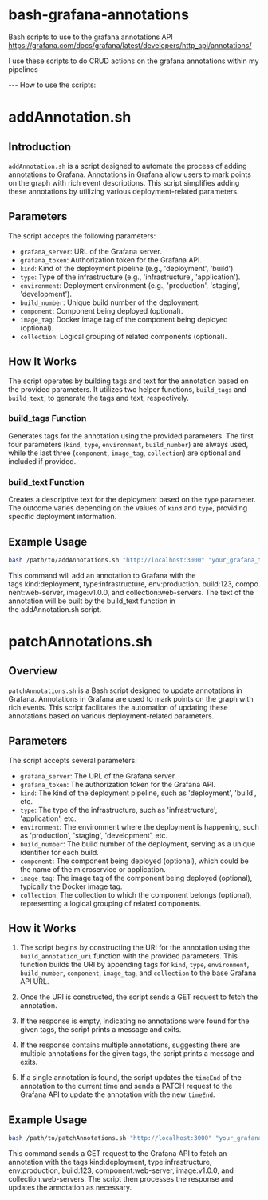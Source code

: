 # bash-grafana-annotations
Bash scripts to use to the grafana annotations API
https://grafana.com/docs/grafana/latest/developers/http_api/annotations/

I use these scripts to do CRUD actions on the grafana annotations within my pipelines

--- How to use the scripts:

# addAnnotation.sh

## Introduction
`addAnnotation.sh` is a script designed to automate the process of adding annotations to Grafana. Annotations in Grafana allow users to mark points on the graph with rich event descriptions. This script simplifies adding these annotations by utilizing various deployment-related parameters.

## Parameters
The script accepts the following parameters:

- `grafana_server`: URL of the Grafana server.
- `grafana_token`: Authorization token for the Grafana API.
- `kind`: Kind of the deployment pipeline (e.g., 'deployment', 'build').
- `type`: Type of the infrastructure (e.g., 'infrastructure', 'application').
- `environment`: Deployment environment (e.g., 'production', 'staging', 'development').
- `build_number`: Unique build number of the deployment.
- `component`: Component being deployed (optional).
- `image_tag`: Docker image tag of the component being deployed (optional).
- `collection`: Logical grouping of related components (optional).

## How It Works
The script operates by building tags and text for the annotation based on the provided parameters. It utilizes two helper functions, `build_tags` and `build_text`, to generate the tags and text, respectively.

### build_tags Function
Generates tags for the annotation using the provided parameters. The first four parameters (`kind`, `type`, `environment`, `build_number`) are always used, while the last three (`component`, `image_tag`, `collection`) are optional and included if provided.

### build_text Function
Creates a descriptive text for the deployment based on the `type` parameter. The outcome varies depending on the values of `kind` and `type`, providing specific deployment information.

## Example Usage
```bash
bash /path/to/addAnnotations.sh "http://localhost:3000" "your_grafana_token" "deployment" "infrastructure" "production" "123" "web-server" "v1.0.0" "web-servers"
```

This command will add an annotation to Grafana with the tags kind:deployment, type:infrastructure, env:production, build:123, component:web-server, image:v1.0.0, and collection:web-servers. The text of the annotation will be built by the build_text function in the addAnnotation.sh script.

# patchAnnotations.sh

## Overview
`patchAnnotations.sh` is a Bash script designed to update annotations in Grafana. Annotations in Grafana are used to mark points on the graph with rich events. This script facilitates the automation of updating these annotations based on various deployment-related parameters.

## Parameters

The script accepts several parameters:

- `grafana_server`: The URL of the Grafana server.
- `grafana_token`: The authorization token for the Grafana API.
- `kind`: The kind of the deployment pipeline, such as 'deployment', 'build', etc.
- `type`: The type of the infrastructure, such as 'infrastructure', 'application', etc.
- `environment`: The environment where the deployment is happening, such as 'production', 'staging', 'development', etc.
- `build_number`: The build number of the deployment, serving as a unique identifier for each build.
- `component`: The component being deployed (optional), which could be the name of the microservice or application.
- `image_tag`: The image tag of the component being deployed (optional), typically the Docker image tag.
- `collection`: The collection to which the component belongs (optional), representing a logical grouping of related components.

## How it Works

1. The script begins by constructing the URI for the annotation using the `build_annotation_uri` function with the provided parameters. This function builds the URI by appending tags for `kind`, `type`, `environment`, `build_number`, `component`, `image_tag`, and `collection` to the base Grafana API URL.

2. Once the URI is constructed, the script sends a GET request to fetch the annotation.

3. If the response is empty, indicating no annotations were found for the given tags, the script prints a message and exits.

4. If the response contains multiple annotations, suggesting there are multiple annotations for the given tags, the script prints a message and exits.

5. If a single annotation is found, the script updates the `timeEnd` of the annotation to the current time and sends a PATCH request to the Grafana API to update the annotation with the new `timeEnd`.

## Example Usage

```bash
bash /path/to/patchAnnotations.sh "http://localhost:3000" "your_grafana_token" "deployment" "infrastructure" "production" "123" "web-server" "v1.0.0" "web-servers"
```

This command sends a GET request to the Grafana API to fetch an annotation with the tags kind:deployment, type:infrastructure, env:production, build:123, component:web-server, image:v1.0.0, and collection:web-servers. The script then processes the response and updates the annotation as necessary.
